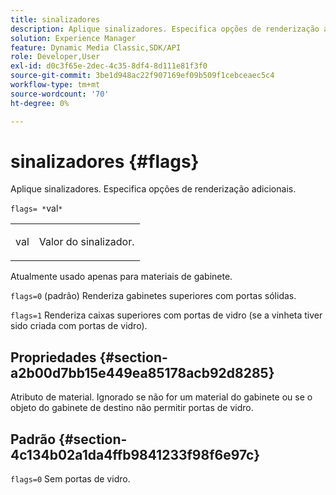 ```yaml
---
title: sinalizadores
description: Aplique sinalizadores. Especifica opções de renderização adicionais.
solution: Experience Manager
feature: Dynamic Media Classic,SDK/API
role: Developer,User
exl-id: d0c3f65e-2dec-4c35-8df4-8d111e81f3f0
source-git-commit: 3be1d948ac22f907169ef09b509f1cebceaec5c4
workflow-type: tm+mt
source-wordcount: '70'
ht-degree: 0%

---
```


# sinalizadores {#flags}

Aplique sinalizadores. Especifica opções de renderização adicionais.

`flags= *`val`*`

<table id="simpletable_00B21BD9E47E4D2FB0042CB507431916"> 
 <tr class="strow"> 
  <td class="stentry"> <p><span class="varname"> val</span> </p> </td> 
  <td class="stentry"> <p>Valor do sinalizador. </p></td> 
 </tr> 
</table>

Atualmente usado apenas para materiais de gabinete.

`flags=0` (padrão) Renderiza gabinetes superiores com portas sólidas.

`flags=1` Renderiza caixas superiores com portas de vidro (se a vinheta tiver sido criada com portas de vidro).

## Propriedades {#section-a2b00d7bb15e449ea85178acb92d8285}

Atributo de material. Ignorado se não for um material do gabinete ou se o objeto do gabinete de destino não permitir portas de vidro.

## Padrão {#section-4c134b02a1da4ffb9841233f98f6e97c}

`flags=0` Sem portas de vidro.
